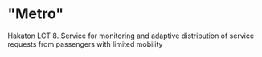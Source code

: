 # "Metro"
Hakaton LCT 8. Service for monitoring and adaptive distribution of service requests from passengers with limited mobility
